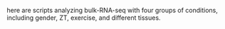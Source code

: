 here are scripts analyzing bulk-RNA-seq with four groups of conditions, including gender, ZT, exercise, and different tissues. 
